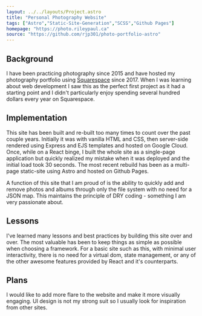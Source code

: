 ```yaml
---
layout: ../../layouts/Project.astro
title: "Personal Photography Website"
tags: ["Astro","Static-Site-Generation","SCSS","Github Pages"]
homepage: "https://photo.rileypaul.ca"
source: "https://github.com/rjp301/photo-portfolio-astro"
---
```


## Background

I have been practicing photography since 2015 and have hosted my photography portfolio using [Squarespace](https://www.squarespace.com/) since 2017. When I was learning about web development I saw this as the perfect first project as it had a starting point and I didn't particularly enjoy spending several hundred dollars every year on Squarespace.

## Implementation

This site has been built and re-built too many times to count over the past couple years. Initially it was with vanilla HTML and CSS, then server-side rendered using Express and EJS templates and hosted on Google Cloud. Once, while on a React binge, I built the whole site as a single-page application but quickly realized my mistake when it was deployed and the initial load took 30 seconds. The most recent rebuild has been as a multi-page static-site using Astro and hosted on Github Pages.

A function of this site that I am proud of is the ability to quickly add and remove photos and albums through only the file system with no need for a JSON map. This maintains the principle of DRY coding - something I am very passionate about.

## Lessons

I've learned many lessons and best practices by building this site over and over. The most valuable has been to keep things as simple as possible when choosing a framework. For a basic site such as this, with minimal user interactivity, there is no need for a virtual dom, state management, or any of the other awesome features provided by React and it's counterparts.

## Plans

I would like to add more flare to the website and make it more visually engaging. UI design is not my strong suit so I usually look for inspiration from other sites.